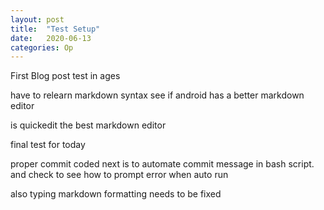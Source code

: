```yaml
---
layout: post
title:  "Test Setup"
date:   2020-06-13 
categories: Op
---
```


First Blog post test in ages


have to relearn markdown syntax
see if android has a better markdown editor

is quickedit the best markdown editor

final test for today


proper commit coded
next is to automate commit message in bash script. and check to see how to prompt error when auto run

also typing markdown formatting needs to be fixed